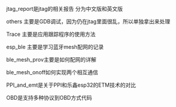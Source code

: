 jtag_report是jtag的相关报告 分为中文版和英文版



others 主要是GDB调试，因为仍在jtag里面很乱，所以单独拿出来处理



Trace 主要是应用跟踪程序的使用方法



esp_ble 主要是学习蓝牙mesh配网的记录

ble_mesh_prov主要是如何配网的详解

ble_mesh_onoff如何实现两个相互通信



PPI_and_emt是关于PPI和乐鑫esp32的ETM技术的对比





OBD是支持多种协议到OBD方式代码